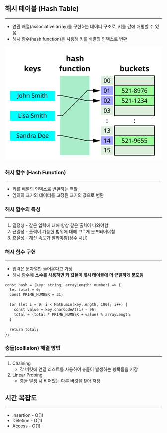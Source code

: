 ## 해시 테이블 (Hash Table)

---

- 연관 배열(associative array)를 구현하는 데이터 구조로, 키를 값에 매핑할 수 있음
- 해시 함수(hash function)을 사용해 키를 배열의 인덱스로 변환

![HashTable](../../image/HashTable.png)

### 해시 함수 (Hash Function)

---

- 키를 배열의 인덱스로 변환하는 역할
- 임의의 크기의 데이터를 고정된 크기의 값으로 변환

### 해시 함수의 특성

---

1. 결정성 - 같은 입력에 대해 항상 같은 출력이 나와야함
2. 균일성 - 출력이 가능한 범위에 대해 고르게 분포되어야함
3. 효율성 - 계산 속도가 빨라야함(상수 시간)

### 해시 함수 구현

---

- 입력은 문자열만 들어온다고 가정
- 해시 함수에 **소수를 사용하면 키 값들이 해시 테이블에 더 균일하게 분포됨**

```tsx
const hash = (key: string, arrayLength: number) => {
  let total = 0;
  const PRIME_NUMBER = 31;

  for (let i = 0; i < Math.min(key.length, 100); i++) {
    const value = key.charCodeAt(i) - 96;
    total = (total * PRIME_NUMBER + value) % arrayLength;
  }

  return total;
};
```

### 충돌(collision) 해결 방법

---

1. Chaining
   - 각 버킷에 연결 리스트를 사용하여 충돌이 발생하는 항목들을 저장
2. Linear Probing
   - 충돌 발생 시 비어있는 다른 버킷을 찾아 저장

## 시간 복잡도

---

- Insertion - O(1)
- Deletion - O(1)
- Access - O(1)
